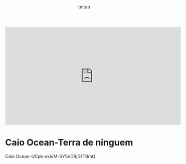 <body>
   <header>teitub</header>
 <iframe width="560" height="315" src="https://www.youtube.com/embed/nArTmqqL7Vw?si=cQzi4TEfPbnpy-TP" title="YouTube video player" frameborder="0" allow="accelerometer; autoplay; clipboard-write; encrypted-media; gyroscope; picture-in-picture; web-share" referrerpolicy="strict-origin-when-cross-origin" allowfullscreen></iframe>
     <h1>Caio Ocean-Terra de ninguem</h1>
      <p>Caio Ocean-UCpk-okivM-SY5nDRjG1TBmQ</p>
</body>    
